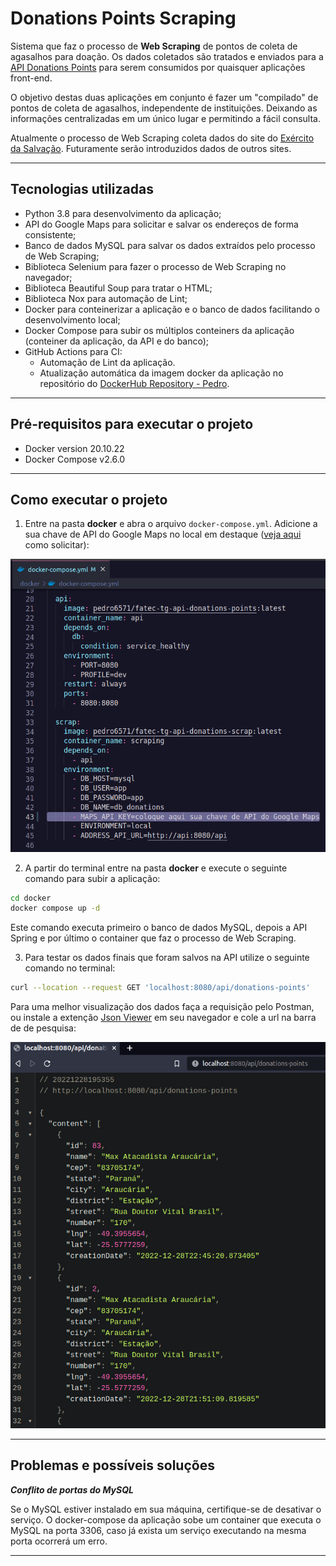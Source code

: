 # Donations Points Scraping

Sistema que faz o processo de **Web Scraping** de pontos de coleta de agasalhos para doação. Os dados coletados são tratados e enviados para a [API Donations Points](https://github.com/PedroHPAlmeida/fatec-tg-api-donations-points) para serem consumidos por quaisquer aplicações front-end.

O objetivo destas duas aplicações em conjunto é fazer um "compilado" de pontos de coleta de agasalhos, independente de instituições. Deixando as informações centralizadas em um único lugar e permitindo a fácil consulta.

Atualmente o processo de Web Scraping coleta dados do site do [Exército da Salvação](https://www.exercitodoacoes.org.br/doacoes/pontos-de-coleta/). Futuramente serão introduzidos dados de outros sites.

______
## Tecnologias utilizadas

* Python 3.8 para desenvolvimento da aplicação;
* API do Google Maps para solicitar e salvar os endereços de forma consistente;
* Banco de dados MySQL para salvar os dados extraídos pelo processo de Web Scraping;
* Biblioteca Selenium para fazer o processo de Web Scraping no navegador;
* Biblioteca Beautiful Soup para tratar o HTML;
* Biblioteca Nox para automação de Lint;
* Docker para conteinerizar a aplicação e o banco de dados facilitando o desenvolvimento local;
* Docker Compose para subir os múltiplos conteiners da aplicação (conteiner da aplicação, da API e do banco);
* GitHub Actions para CI:
    - Automação de Lint da aplicação.
    - Atualização automática da imagem docker da aplicação no repositório do [DockerHub Repository - Pedro](https://hub.docker.com/repository/docker/pedro6571/fatec-tg-api-donations-scrap).

______
## Pré-requisitos para executar o projeto

* Docker version 20.10.22
* Docker Compose v2.6.0

______
## Como executar o projeto

1. Entre na pasta **docker** e abra o arquivo ```docker-compose.yml```. Adicione a sua chave de API do Google Maps no local em destaque ([veja aqui](https://developers.google.com/maps/documentation/javascript/get-api-key) como solicitar):

<div align="center">

![Maps API Key](img/compose.png)

</div>

2. A partir do terminal entre na pasta **docker** e execute o seguinte comando para subir a aplicação:

```bash
cd docker
docker compose up -d
```

Este comando executa primeiro o banco de dados MySQL, depois a API Spring e por último o container que faz o processo de Web Scraping.

3. Para testar os dados finais que foram salvos na API utilize o seguinte comando no terminal:

```bash
curl --location --request GET 'localhost:8080/api/donations-points'
```

Para uma melhor visualização dos dados faça a requisição pelo Postman, ou instale a extenção [Json Viewer](https://chrome.google.com/webstore/detail/json-viewer/gbmdgpbipfallnflgajpaliibnhdgobh) em seu navegador e cole a url na barra de de pesquisa:

<div align="center">

![Resultado da requisição](img/result.png)

</div>

______
## Problemas e possíveis soluções

***Conflito de portas do MySQL***

Se o MySQL estiver instalado em sua máquina, certifique-se de desativar o serviço. O docker-compose da aplicação sobe um container que executa o MySQL na porta 3306, caso já exista um serviço executando na mesma porta ocorrerá um erro.
______
